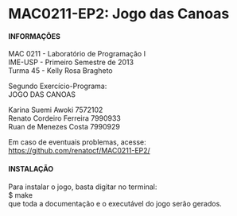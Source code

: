 MAC0211-EP2: Jogo das Canoas
============================

#### INFORMAÇÔES ####

MAC 0211 - Laboratório de Programação I   
IME-USP  - Primeiro  Semestre  de  2013   
Turma 45 - Kelly Rosa Bragheto             
                                           
Segundo Exercício-Programa:                
JOGO DAS CANOAS                            
                                           
Karina Suemi Awoki              7572102    
Renato Cordeiro Ferreira        7990933    
Ruan de Menezes Costa           7990929    
                                           
Em caso de eventuais problemas, acesse:       
https://github.com/renatocf/MAC0211-EP2/   

#### INSTALAÇÃO ####

Para instalar o jogo, basta digitar no 
terminal:  
        $ make  
que toda a documentação e o executável
do jogo serão gerados.
